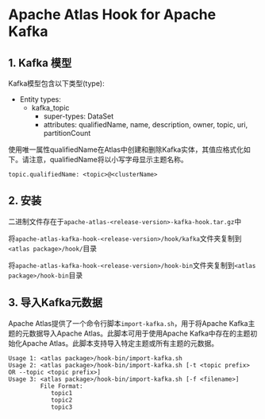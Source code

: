 # Apache Atlas Hook for Apache Kafka
## 1. Kafka 模型
Kafka模型包含以下类型(type):
- Entity types:
  - kafka_topic
    - super-types: DataSet
    - attributes: qualifiedName, name, description, owner, topic, uri, partitionCount

使用唯一属性qualifiedName在Atlas中创建和删除Kafka实体，其值应格式化如下。请注意，qualifiedName将以小写字母显示主题名称。
```
topic.qualifiedName: <topic>@<clusterName>
```

## 2. 安装
二进制文件存在于`apache-atlas-<release-version>-kafka-hook.tar.gz`中

将`apache-atlas-kafka-hook-<release-version>/hook/kafka`文件夹复制到`<atlas package>/hook/`目录

将`apache-atlas-kafka-hook-<release-version>/hook-bin`文件夹复制到`<atlas package>/hook-bin`目录

## 3. 导入Kafka元数据

Apache Atlas提供了一个命令行脚本`import-kafka.sh`，用于将Apache Kafka主题的元数据导入Apache Atlas。此脚本可用于使用Apache Kafka中存在的主题初始化Apache Atlas。此脚本支持导入特定主题或所有主题的元数据。
```
Usage 1: <atlas package>/hook-bin/import-kafka.sh
Usage 2: <atlas package>/hook-bin/import-kafka.sh [-t <topic prefix> OR --topic <topic prefix>]
Usage 3: <atlas package>/hook-bin/import-kafka.sh [-f <filename>]
         File Format:
            topic1
            topic2
            topic3
```
